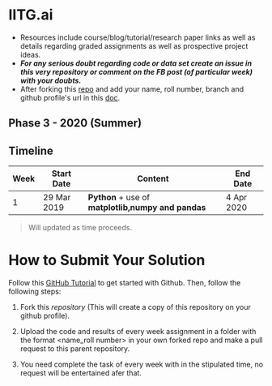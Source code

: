# IITG.ai

- Resources include course/blog/tutorial/research paper links as well as details regarding graded assignments as well as prospective project ideas.
- ***For any serious doubt regarding code or data set create an issue in this very repository or comment on the FB post (of particular week) with your doubts.***
- After forking this [repo](https://github.com/IITGuwahati-AI/Learning-Content) and add your name, roll number, branch and github profile's url in this [doc](https://docs.google.com/spreadsheets/d/1AicCcRpM5un5dFXsSLT4m3fDgaOM_NqwHsKdoaT0g84/edit?usp=sharing).

## Phase 3 - 2020 (Summer)
 
## Timeline
 
|Week   |Start Date        |Content                                            |End Date         |
|-------|------------------|---------------------------------------------------|-----------------|
| 1     | 29 Mar 2019      |**Python** + use of **matplotlib,numpy and pandas**| 4 Apr 2020      |

> Will updated as time proceeds.

# How to Submit Your Solution

Follow this [GitHub Tutorial](https://towardsdatascience.com/getting-started-with-git-and-github-6fcd0f2d4ac6) to get started with Github. Then, follow the following steps:

1. Fork this *repository* (This will create a copy of this repository on your github profile).

2. Upload the code and results of every week assignment in a folder with the format <name_roll number> in your own forked repo and make a pull request to this parent repository.

3. You need complete the task of every week with in the stipulated time, no request will be entertained afer that.
